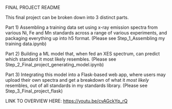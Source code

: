 FINAL PROJECT README


This final project can be broken down into 3 distinct parts.

Part 1) Assembling a training data set using x-ray emission spectra from various Ni, Fe and Mn standards across a range of various experiments, and packaging everything up into h5 format. (Please see Step_1_Assembling my training data.ipynb) 

Part 2) Building a ML model that, when fed an XES spectrum, can predict which standard it most likely resembles.
(Please see Step_2_Final_project_generating_model.ipynb) 

Part 3) Integrating this model into a Flask-based web app, where users may upload their own spectra and get a breakdown of what it *most likely* resembles, out of all standards in my standards library. (Please see Step_3_Final_project_flask) 


LINK TO OVERVIEW HERE: https://youtu.be/cvAGckYp_rQ
